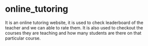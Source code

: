 # online_tutoring
It is an online tutoring website, it is used to check leaderboard of the teacher and we can able to rate them. It is also used to checkout the courses they are teaching and how many students are there on that particular course.
